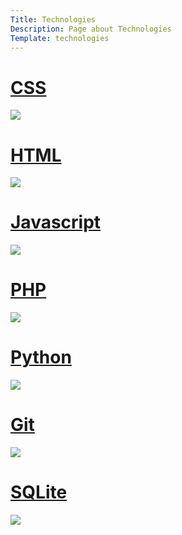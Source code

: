 ```yaml
---
Title: Technologies
Description: Page about Technologies
Template: technologies
---
```


<div class="item css">
    <h1><a href="%base_url%?technology/css">CSS</a></h1>
    <img src="%base_url%?assets/img/css.jpg">
</div>

<div class="item html">
    <h1><a href="%base_url%?technology/html">HTML</a></h1>
    <img src="%base_url%?assets/img/html.jpg">

</div>

<div class="item javascript">
    <h1><a href="%base_url%?technology/javascript">Javascript</a></h1>
    <img src="%base_url%?assets/img/js.jpg">

</div>

<div class="item php">
    <h1><a href="%base_url%?technology/php">PHP</a></h1>
    <img src="%base_url%?assets/img/php.jpg">

</div>

<div class="item python">
    <h1><a href="%base_url%?technology/python">Python</a></h1>
    <img src="%base_url%?assets/img/python.jpg">

</div>

<div class="item git">
<h1><a href="%base_url%?technology/git">Git</a></h1>    
<img src="%base_url%?assets/img/git.jpg">

</div>

<div class="item sqlite">
    <h1><a href="%base_url%?technology/sqlite">SQLite</a></h1>
    <img src="%base_url%?assets/img/sqlite.jpg">
</div>